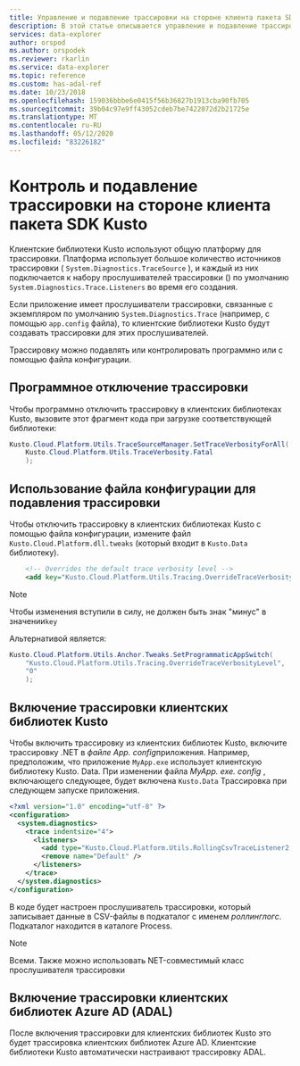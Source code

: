 ```yaml
---
title: Управление и подавление трассировки на стороне клиента пакета SDK Kusto в Azure обозреватель данных
description: В этой статье описывается управление и подавление трассировки на стороне клиента Kusto SDK в Azure обозреватель данных.
services: data-explorer
author: orspod
ms.author: orspodek
ms.reviewer: rkarlin
ms.service: data-explorer
ms.topic: reference
ms.custom: has-adal-ref
ms.date: 10/23/2018
ms.openlocfilehash: 159036bbbe6e0415f56b36827b1913cba90fb705
ms.sourcegitcommit: 39b04c97e9ff43052cdeb7be7422072d2b21725e
ms.translationtype: MT
ms.contentlocale: ru-RU
ms.lasthandoff: 05/12/2020
ms.locfileid: "83226182"
---
```

# <a name="controlling-and-suppressing-kusto-sdk-client-side-tracing"></a>Контроль и подавление трассировки на стороне клиента пакета SDK Kusto

Клиентские библиотеки Kusto используют общую платформу для трассировки. Платформа использует большое количество источников трассировки ( `System.Diagnostics.TraceSource` ), и каждый из них подключается к набору прослушивателей трассировки () по умолчанию `System.Diagnostics.Trace.Listeners` во время его создания.

Если приложение имеет прослушиватели трассировки, связанные с экземпляром по умолчанию `System.Diagnostics.Trace` (например, с помощью `app.config` файла), то клиентские библиотеки Kusto будут создавать трассировки для этих прослушивателей.

Трассировку можно подавлять или контролировать программно или с помощью файла конфигурации.

## <a name="suppress-tracing-programmatically"></a>Программное отключение трассировки

Чтобы программно отключить трассировку в клиентских библиотеках Kusto, вызовите этот фрагмент кода при загрузке соответствующей библиотеки:

```csharp
Kusto.Cloud.Platform.Utils.TraceSourceManager.SetTraceVerbosityForAll(
    Kusto.Cloud.Platform.Utils.TraceVerbosity.Fatal
    );
```

## <a name="use-a-config-file-to-suppress-tracing"></a>Использование файла конфигурации для подавления трассировки 

Чтобы отключить трассировку в клиентских библиотеках Kusto с помощью файла конфигурации, измените файл `Kusto.Cloud.Platform.dll.tweaks` (который входит в `Kusto.Data` библиотеку).

```xml
    <!-- Overrides the default trace verbosity level -->
    <add key="Kusto.Cloud.Platform.Utils.Tracing.OverrideTraceVerbosityLevel" value="0" />
```

> [!NOTE]
> Чтобы изменения вступили в силу, не должен быть знак "минус" в значении`key`

Альтернативой является:

```csharp
Kusto.Cloud.Platform.Utils.Anchor.Tweaks.SetProgrammaticAppSwitch(
    "Kusto.Cloud.Platform.Utils.Tracing.OverrideTraceVerbosityLevel",
    "0"
    );
```

## <a name="enable-the-kusto-client-libraries-tracing"></a>Включение трассировки клиентских библиотек Kusto

Чтобы включить трассировку из клиентских библиотек Kusto, включите трассировку .NET в *файле App. config*приложения. Например, предположим, что приложение `MyApp.exe` использует клиентскую библиотеку Kusto. Data. При изменении файла *MyApp. exe. config* , включающего следующее, будет включена `Kusto.Data` Трассировка при следующем запуске приложения.

```xml
<?xml version="1.0" encoding="utf-8" ?>
<configuration>
  <system.diagnostics>
    <trace indentsize="4">
      <listeners>
        <add type="Kusto.Cloud.Platform.Utils.RollingCsvTraceListener2, Kusto.Cloud.Platform" name="RollingCsvTraceListener" initializeData="RollingLogs" />
        <remove name="Default" />
      </listeners>
    </trace>
  </system.diagnostics>
</configuration>
```

В коде будет настроен прослушиватель трассировки, который записывает данные в CSV-файлы в подкаталог с именем *роллинглогс*. Подкаталог находится в каталоге Process.

> [!NOTE]
> Всеми. Также можно использовать NET-совместимый класс прослушивателя трассировки

## <a name="enable-the-azure-ad-client-libraries-adal-tracing"></a>Включение трассировки клиентских библиотек Azure AD (ADAL)

После включения трассировки для клиентских библиотек Kusto это будет трассировка клиентских библиотек Azure AD. Клиентские библиотеки Kusto автоматически настраивают трассировку ADAL.

